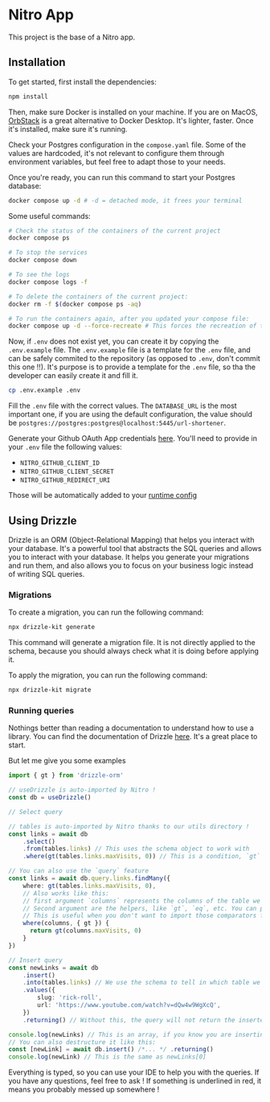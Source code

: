 # Nitro App

This project is the base of a Nitro app.

## Installation

To get started, first install the dependencies:

```bash
npm install
```

Then, make sure Docker is installed on your machine. If you are on MacOS, [OrbStack](https://orbstack.dev/) is a great alternative to Docker Desktop. It's lighter, faster. Once it's installed, make sure it's running.

Check your Postgres configuration in the `compose.yaml` file. Some of the values are hardcoded, it's not relevant to configure them through environment variables,
but feel free to adapt those to your needs.

Once you're ready, you can run this command to start your Postgres database:

```bash
docker compose up -d # -d = detached mode, it frees your terminal
```

Some useful commands:

```bash
# Check the status of the containers of the current project
docker compose ps

# To stop the services
docker compose down

# To see the logs
docker compose logs -f

# To delete the containers of the current project:
docker rm -f $(docker compose ps -aq)

# To run the containers again, after you updated your compose file:
docker compose up -d --force-recreate # This forces the recreation of the containers if you maybe changed your database name
```

Now, if `.env` does not exist yet, you can create it by copying the `.env.example` file. The `.env.example` file is a template for the `.env` file, and can be safely
commited to the repository (as opposed to `.env`, don't commit this one !!). It's purpose is to provide a template for the `.env` file, so tha
the developer can easily create it and fill it.

```bash
cp .env.example .env
```

Fill the `.env` file with the correct values. The `DATABASE_URL` is the most important one, if you are using the default configuration, the value should be `postgres://postgres:postgres@localhost:5445/url-shortener`.

Generate your Github OAuth App credentials [here](https://github.com/settings/developers). You'll need to provide in your `.env` file the following values:
- `NITRO_GITHUB_CLIENT_ID`
- `NITRO_GITHUB_CLIENT_SECRET`
- `NITRO_GITHUB_REDIRECT_URI`

Those will be automatically added to your [runtime config](https://nitro.unjs.io/guide/configuration#runtime-configuration)

## Using Drizzle

Drizzle is an ORM (Object-Relational Mapping) that helps you interact with your database. It's a powerful tool that abstracts the SQL queries and allows
you to interact with your database. It helps you generate your migrations and run them, and also allows you to focus on your business logic instead of writing SQL queries.

### Migrations

To create a migration, you can run the following command:

```bash
npx drizzle-kit generate
```

This command will generate a migration file. It is not directly applied to the schema, because you should always check what it is doing before applying it.

To apply the migration, you can run the following command:

```bash
npx drizzle-kit migrate
```

### Running queries

Nothings better than reading a documentation to understand how to use a library. You can find the documentation of
Drizzle [here](https://orm.drizzle.team/docs/overview). It's a great place to start.

But let me give you some examples

```ts
import { gt } from 'drizzle-orm'

// useDrizzle is auto-imported by Nitro !
const db = useDrizzle()

// Select query

// tables is auto-imported by Nitro thanks to our utils directory !
const links = await db
    .select()
    .from(tables.links) // This uses the schema object to work with
    .where(gt(tables.links.maxVisits, 0)) // This is a condition, `gt` means "greater than". This query returns every link that expire after n visits

// You can also use the `query` feature
const links = await db.query.links.findMany({
    where: gt(tables.links.maxVisits, 0),
    // Also works like this:
    // first argument `columns` represents the columns of the table we are querying (links)
    // Second argument are the helpers, like `gt`, `eq`, etc. You can press `ctrl + space` to see the available helpers.
    // This is useful when you don't want to import those comparators from drizzle-orm
    where(columns, { gt }) {
      return gt(columns.maxVisits, 0)
    }
})

// Insert query
const newLinks = await db
    .insert()
    .into(tables.links) // We use the schema to tell in which table we want to insert the data
    .values({
        slug: 'rick-roll',
        url: 'https://www.youtube.com/watch?v=dQw4w9WgXcQ',
    })
    .returning() // Without this, the query will not return the inserted row ! Note that it always returns an array, because it can insert multiple rows at once

console.log(newLinks) // This is an array, if you know you are inserting only one row, you can access it with `newLinks[0]`
// You can also destructure it like this:
const [newLink] = await db.insert() /*... */ .returning()
console.log(newLink) // This is the same as newLinks[0]
```

Everything is typed, so you can use your IDE to help you with the queries. If you have any questions, feel free to ask ! If something is underlined in red, it means you probably messed up somewhere !
